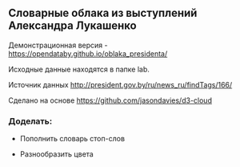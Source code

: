 ## Словарные облака из выступлений Александра Лукашенко

Демонстрационная версия - https://opendataby.github.io/oblaka_presidenta/

Исходные данные находятся в папке lab.

Источник данных http://president.gov.by/ru/news_ru/findTags/166/

Сделано на основе https://github.com/jasondavies/d3-cloud

### Доделать:

- Пополнить словарь стоп-слов

- Разнообразить цвета
